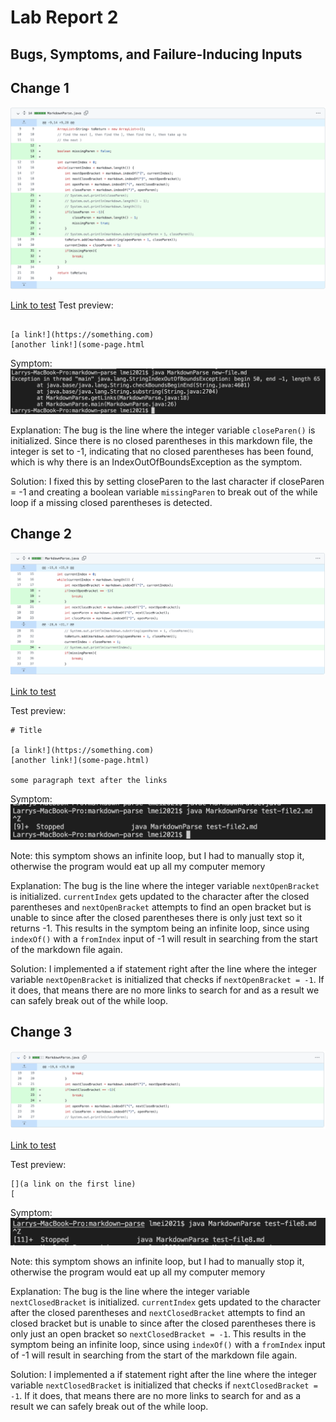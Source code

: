 Lab Report 2
=========

## Bugs, Symptoms, and Failure-Inducing Inputs


## Change 1

![Image](lab2/change1.png)


[Link to test](https://github.com/lmeiucsd/markdown-parse/blob/main/new-file.md)
Test preview: 
```

[a link!](https://something.com)
[another link!](some-page.html

```

Symptom: 
![Image](lab2/symptom1.png)

Explanation: The bug is the line where the integer variable ``closeParen()`` is initialized. Since there is no closed parentheses in this markdown file, the integer is set to -1, indicating that no closed parentheses has been found, which is why there is an IndexOutOfBoundsException as the symptom. 

Solution: I fixed this by setting closeParen to the last character if closeParen = -1 and creating a boolean variable ``missingParen`` to break out of the while loop if a missing closed parentheses is detected.


## Change 2

![Image](lab2/change2.png)



[Link to test](https://github.com/lmeiucsd/markdown-parse/blob/main/test-file2.md)

Test preview: 
```
# Title

[a link!](https://something.com)
[another link!](some-page.html)

some paragraph text after the links

```

Symptom: 
![Image](lab2/symptom2.png)

Note: this symptom shows an infinite loop, but I had to manually stop it, otherwise the program would eat up all my computer memory

Explanation: The bug is the line where the integer variable ``nextOpenBracket`` is initialized. ``currentIndex`` gets updated to the character after the closed parentheses and ``nextOpenBracket`` attempts to find an open bracket but is unable to since after the closed parentheses there is only just text so it returns -1. This results in the symptom being an infinite loop, since using ``indexOf()`` with a ``fromIndex`` input of -1 will result in searching from the start of the markdown file again.

Solution: I implemented a if statement right after the line where the integer variable ``nextOpenBracket`` is initialized that checks if ``nextOpenBracket = -1``. If it does, that means there are no more links to search for and as a result we can safely break out of the while loop.



## Change 3

![Image](lab2/change3.png)



[Link to test](https://github.com/lmeiucsd/markdown-parse/blob/main/test-file8.md)

Test preview: 
```
[](a link on the first line)
[

```

Symptom: 
![Image](lab2/symptom3.png)

Note: this symptom shows an infinite loop, but I had to manually stop it, otherwise the program would eat up all my computer memory

Explanation: The bug is the line where the integer variable ``nextClosedBracket`` is initialized. ``currentIndex`` gets updated to the character after the closed parentheses and ``nextClosedBracket`` attempts to find an closed bracket but is unable to since after the closed parentheses there is only just an open bracket so ``nextClosedBracket = -1``. This results in the symptom being an infinite loop, since using ``indexOf()`` with a ``fromIndex`` input of -1 will result in searching from the start of the markdown file again.

Solution: I implemented a if statement right after the line where the integer variable ``nextClosedBracket`` is initialized that checks if ``nextClosedBracket = -1``. If it does, that means there are no more links to search for and as a result we can safely break out of the while loop.



